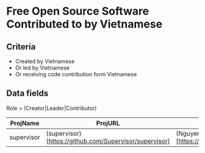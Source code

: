 # Free Open Source Software Contributed to by Vietnamese

## Criteria

* Created by Vietnamese
* Or led by Vietnamese
* Or receiving code contribution form Vietnamese

## Data fields

Role = (Creator|Leader|Contributor)

|ProjName|ProjURL|ContribName|Role|
|--------|-------|-----------|----|
|supervisor|(supervisor)[https://github.com/Supervisor/supervisor]|(Nguyen Ngoc Son)[https://github.com/ngocson2vn]|Contributor|
